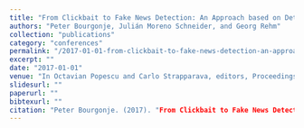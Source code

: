 ```yaml
---
title: "From Clickbait to Fake News Detection: An Approach based on Detecting the Stance of Headlines to Articles"
authors: "Peter Bourgonje, Julián Moreno Schneider, and Georg Rehm"
collection: "publications"
category: "conferences"
permalink: "/2017-01-01-from-clickbait-to-fake-news-detection-an-approach-based-on-detecting-the-stance-of-headlines-to-articles"
excerpt: ""
date: "2017-01-01"
venue: "In Octavian Popescu and Carlo Strapparava, editors, Proceedings of the Second Workshop on Natural Language Processing meets Journalism - EMNLP 2017 Workshop (NLPMJ 2017), pages 84-89, Copenhagen, Denmark, 9 2017. 7 September."
slidesurl: ""
paperurl: ""
bibtexurl: ""
citation: "Peter Bourgonje. (2017). "From Clickbait to Fake News Detection: An Approach based on Detecting the Stance of Headlines to Articles." *In Octavian Popescu and Carlo Strapparava, editors, Proceedings of the Second Workshop on Natural Language Processing meets Journalism - EMNLP 2017 Workshop (NLPMJ 2017), pages 84-89, Copenhagen, Denmark, 9 2017. 7 September.*."
---
```


